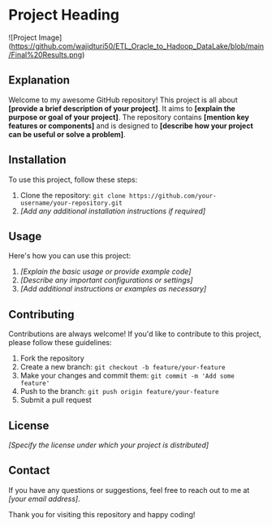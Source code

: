 # Project Heading

![Project Image] (https://github.com/wajidturi50/ETL_Oracle_to_Hadoop_DataLake/blob/main/Final%20Results.png)

## Explanation

Welcome to my awesome GitHub repository! This project is all about **[provide a brief description of your project]**. It aims to **[explain the purpose or goal of your project]**. The repository contains **[mention key features or components]** and is designed to **[describe how your project can be useful or solve a problem]**.

## Installation

To use this project, follow these steps:

1. Clone the repository: `git clone https://github.com/your-username/your-repository.git`
2. *[Add any additional installation instructions if required]*

## Usage

Here's how you can use this project:

1. *[Explain the basic usage or provide example code]*
2. *[Describe any important configurations or settings]*
3. *[Add additional instructions or examples as necessary]*

## Contributing

Contributions are always welcome! If you'd like to contribute to this project, please follow these guidelines:

1. Fork the repository
2. Create a new branch: `git checkout -b feature/your-feature`
3. Make your changes and commit them: `git commit -m 'Add some feature'`
4. Push to the branch: `git push origin feature/your-feature`
5. Submit a pull request

## License

*[Specify the license under which your project is distributed]*

## Contact

If you have any questions or suggestions, feel free to reach out to me at *[your email address]*.

Thank you for visiting this repository and happy coding!
